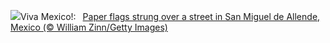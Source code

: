 ![](https://www.bing.com/th?id=OHR.CincoFlags_EN-US5873749093_UHD.jpg&w=1000)Viva Mexico!:&nbsp;&ensp;[Paper flags strung over a street in San Miguel de Allende, Mexico (© William Zinn/Getty Images)](https://www.bing.com/th?id=OHR.CincoFlags_EN-US5873749093_UHD.jpg)
<br><br/>
